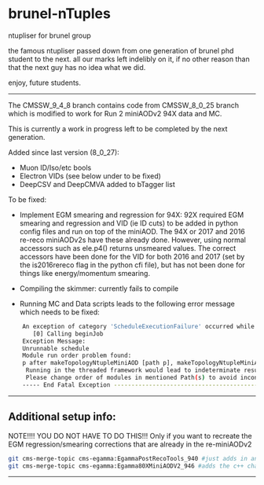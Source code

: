 brunel-nTuples
==============

ntupliser for brunel group

the famous ntupliser passed down from one generation of brunel phd student to
the next. all our marks left indelibly on it, if no other reason than that the
next guy has no idea what we did.

enjoy, future students.

***

The CMSSW_9_4_8 branch contains code from CMSSW_8_0_25 branch which is modified
to work for Run 2 miniAODv2 94X data and MC. 

This is currently a work in progress left to be completed by the next generation.

Added since last version (8_0_27):
- Muon ID/Iso/etc bools
- Electron VIDs (see below under to be fixed)
- DeepCSV and DeepCMVA added to bTagger list

To be fixed:

- Implement EGM smearing and regression for 94X: 92X required EGM smearing and regression and VID (ie ID cuts) to be added in python
config files and run on top of the miniAOD. The 94X or 2017 and 2016 re-reco miniAODv2s have these already done.
However, using normal accessors such as ele.p4() returns unsmeared values. The correct accessors have been done for the VID for both
2016 and 2017 (set by the is2016rereco flag in the python cfi file), but has not been done for things like energy/momentum smearing.

- Compiling the skimmer: currently fails to compile

- Running MC and Data scripts leads to the following error message which needs to be fixed: 
```bash 
	An exception of category 'ScheduleExecutionFailure' occurred while
	   [0] Calling beginJob
	Exception Message:
	Unrunnable schedule
	Module run order problem found:
	p after makeTopologyNtupleMiniAOD [path p], makeTopologyNtupleMiniAOD consumes TriggerResults, TriggerResults consumes p
	 Running in the threaded framework would lead to indeterminate results.
	 Please change order of modules in mentioned Path(s) to avoid inconsistent module ordering.
	----- End Fatal Exception -------------------------------------------------
```

---

## Additional setup info:

NOTE!!!! YOU DO NOT HAVE TO DO THIS!!!
Only if you want to recreate the EGM regression/smearing corrections that are already in the re-miniAODv2
```bash
git cms-merge-topic cms-egamma:EgammaPostRecoTools_940 #just adds in an extra file to have a setup function to make things easier
git cms-merge-topic cms-egamma:Egamma80XMiniAODV2_946 #adds the c++ changes necessary to enable 2016 scale & smearing corrections
```
---
